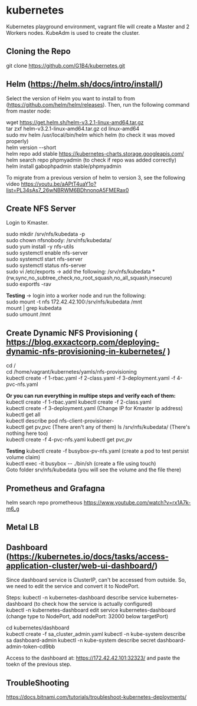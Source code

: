 # kubernetes
Kubernetes playground environment, vagrant file will create a Master and 2 Workers nodes.   KubeAdm is used to create the cluster.

## Cloning the Repo
git clone https://github.com/G1B4/kubernetes.git

## Helm (https://helm.sh/docs/intro/install/)  

Select the version of Helm you want to install to from (https://github.com/helm/helm/releases).
Then, run the following command from master node: 

wget https://get.helm.sh/helm-v3.2.1-linux-amd64.tar.gz  
tar zxf helm-v3.2.1-linux-amd64.tar.gz 
cd linux-amd64  
sudo mv helm /usr/local/bin/helm 
which helm (to check it was moved properly)  
helm version --short  
helm repo add stable https://kubernetes-charts.storage.googleapis.com/  
helm search repo phpmyadmin (to check if repo was added correctly)  
helm install gabophpadmin stable/phpmyadmin  


To migrate from a previous version of helm to version 3, see the following video https://youtu.be/aAPtT4uaY1o?list=PL34sAs7_26wNBRWM6BDhnonoA5FMERax0

## Create NFS Server

Login to Kmaster.

sudo mkdir /srv/nfs/kubedata -p  
sudo chown nfsnobody: /srv/nfs/kubedata/   
sudo yum install -y nfs-utils   
sudo systemctl enable nfs-server   
sudo systemctl start nfs-server   
sudo systemctl status nfs-server   
sudo vi /etc/exports -> add the following: /srv/nfs/kubedata    *(rw,sync,no_subtree_check,no_root_squash,no_all_squash,insecure)   
sudo exportfs -rav   
  
**Testing** -> login into a worker node and run the following:   
sudo mount -t nfs 172.42.42.100:/srv/nfs/kubedata /mnt   
mount | grep kubedata   
sudo umount /mnt   

## Create Dynamic NFS Provisioning ( https://blog.exxactcorp.com/deploying-dynamic-nfs-provisioning-in-kubernetes/ )


cd /  
cd /home/vagrant/kubernetes/yamls/nfs-provisioning  
kubectl create -f 1-rbac.yaml -f 2-class.yaml -f 3-deployment.yaml -f 4-pvc-nfs.yaml  

**Or you can run everything in multipe steps and verify each of them:** 
kubectl create -f 1-rbac.yaml 
kubectl create -f 2-class.yaml  
kubectl create -f 3-deployment.yaml (Change IP for Kmaster Ip address) 
kubectl get all  
kubectl describe pod nfs-client-provisioner-<XXXX>  
kubectl get pv,pvc  (There aren't any of them) 
ls /srv/nfs/kubedata/ (There's nothing here too)  
kubectl create -f 4-pvc-nfs.yaml
kubectl get pvc,pv

**Testing** 
kubectl create -f busybox-pv-nfs.yaml (create a pod to test persist volume claim)  
kubectl exec -it busybox -- ./bin/sh (create a file using touch)  
Goto folder srv/nfs/kubedata (you will see the volume and the file there)

 
  




## Prometheus and Grafagna
helm search repo prometheous
https://www.youtube.com/watch?v=rx1A7k-m6_g





## Metal LB



## Dashboard (https://kubernetes.io/docs/tasks/access-application-cluster/web-ui-dashboard/)

Since dashboard service is ClusterIP, can't be accessed from outside. So, we need to edit the service and convert it to NodePort. 

Steps: 
kubectl -n kubernetes-dashboard describe service kubernetes-dashboard  (to check how the service is actually configured)  
kubectl -n kubernetes-dashboard edit service kubernetes-dashboard  (change type to NodePort, add nodePort: 32000 below targetPort)  

cd kubernetes/dashboard  
kubectl create -f sa_cluster_admin.yaml 
kubectl -n kube-system describe sa dashboard-admin 
kubectl -n kube-system describe secret dashboard-admin-token-cd9bb 

Access to the dashboard at: https://172.42.42.101:32323/ and paste the toekn of the previous step. 

## TroubleShooting

https://docs.bitnami.com/tutorials/troubleshoot-kubernetes-deployments/ 

